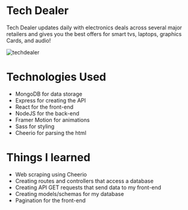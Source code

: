 # Tech Dealer

Tech Dealer updates daily with electronics deals across several major retailers and gives you the best offers for smart tvs, laptops, graphics Cards, and audio!

![techdealer](https://user-images.githubusercontent.com/97478849/172083068-5410be3b-0b03-4ab4-a33d-b5831fb346a1.gif)

# Technologies Used
- MongoDB for data storage
- Express for creating the API
- React for the front-end
- NodeJS for the back-end
- Framer Motion for animations
- Sass for styling
- Cheerio for parsing the html

# Things I learned
- Web scraping using Cheerio 
- Creating routes and controllers that access a database
- Creating API GET requests that send data to my front-end
- Creating models/schemas for my database
- Pagination for the front-end
